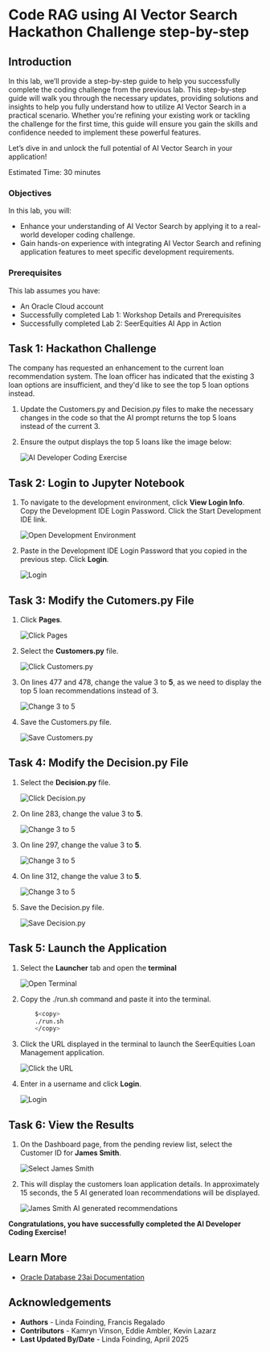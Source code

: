 # Code RAG using AI Vector Search Hackathon Challenge step-by-step

## Introduction

In this lab, we’ll provide a step-by-step guide to help you successfully complete the coding challenge from the previous lab. This step-by-step guide will walk you through the necessary updates, providing solutions and insights to help you fully understand how to utilize AI Vector Search in a practical scenario. Whether you're refining your existing work or tackling the challenge for the first time, this guide will ensure you gain the skills and confidence needed to implement these powerful features.

Let’s dive in and unlock the full potential of AI Vector Search in your application!

Estimated Time: 30 minutes

### Objectives

In this lab, you will:
* Enhance your understanding of AI Vector Search by applying it to a real-world developer coding challenge.
* Gain hands-on experience with integrating AI Vector Search and refining application features to meet specific development requirements.

### Prerequisites

This lab assumes you have:
* An Oracle Cloud account
* Successfully completed Lab 1: Workshop Details and Prerequisites
* Successfully completed Lab 2: SeerEquities AI App in Action

## Task 1: Hackathon Challenge
The company has requested an enhancement to the current loan recommendation system. The loan officer has indicated that the existing 3 loan options are insufficient, and they'd like to see the top 5 loan options instead.

1. Update the Customers.py and Decision.py files to make the necessary changes in the code so that the AI prompt returns the top 5 loans instead of the current 3.

2. Ensure the output displays the top 5 loans like the image below:

    ![AI Developer Coding Exercise](./images/ai-exercise.png " ")

## Task 2: Login to Jupyter Notebook

1. To navigate to the development environment, click **View Login Info**. Copy the Development IDE Login Password. Click the Start Development IDE link.

    ![Open Development Environment](./images/dev-env.png " ")

2. Paste in the Development IDE Login Password that you copied in the previous step. Click **Login**.

    ![Login](./images/jupyter-login.png " ")

## Task 3: Modify the Cutomers.py File

1. Click **Pages**.

    ![Click Pages](./images/click-pages.png " ")

2. Select the **Customers.py** file.

    ![Click Customers.py](./images/customers-py.png " ")

3. On lines 477 and 478, change the value 3 to **5**, as we need to display the top 5 loan recommendations instead of 3.

    ![Change 3 to 5](./images/3to5-1.png " ")

4. Save the Customers.py file.

    ![Save Customers.py](./images/save-customers-py.png " ")

## Task 4: Modify the Decision.py File

1. Select the **Decision.py** file.

    ![Click Decision.py](./images/decision-py.png " ")

2. On line 283, change the value 3 to **5**.

    ![Change 3 to 5](./images/3to5-2.png " ")

3. On line 297, change the value 3 to **5**.

    ![Change 3 to 5](./images/3to5-3.png " ")

4. On line 312, change the value 3 to **5**.

    ![Change 3 to 5](./images/3to5-4.png " ")

5. Save the Decision.py file.

    ![Save Decision.py](./images/save-decision-py.png " ")

## Task 5: Launch the Application

1. Select the **Launcher** tab and open the **terminal**

    ![Open Terminal](./images/open-terminal.png " ")

2. Copy the ./run.sh command and paste it into the terminal.

    ````bash
        $<copy>
        ./run.sh
        </copy>
    ````

3. Click the URL displayed in the terminal to launch the SeerEquities Loan Management application.

    ![Click the URL](./images/click-url.png " ")

4. Enter in a username and click **Login**.

    ![Login](./images/login.png " ")

## Task 6: View the Results

1. On the Dashboard page, from the pending review list, select the Customer ID for **James Smith**.

    ![Select James Smith](./images/james-smith.png " ")

2. This will display the customers loan application details. In approximately 15 seconds, the 5 AI generated loan recommendations will be displayed.

    ![James Smith AI generated recommendations](./images/ai-exercise.png " ")

**Congratulations, you have successfully completed the AI Developer Coding Exercise!**


## Learn More

* [Oracle Database 23ai Documentation](https://docs.oracle.com/en/database/oracle/oracle-database/23/)

## Acknowledgements
* **Authors** - Linda Foinding, Francis Regalado
* **Contributors** - Kamryn Vinson, Eddie Ambler, Kevin Lazarz
* **Last Updated By/Date** - Linda Foinding, April 2025